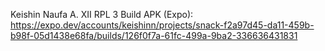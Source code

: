 Keishin Naufa A. XII RPL 3
Build APK (Expo):
https://expo.dev/accounts/keishinn/projects/snack-f2a97d45-da11-459b-b98f-05d1438e68fa/builds/126f0f7a-61fc-499a-9ba2-336636431831
